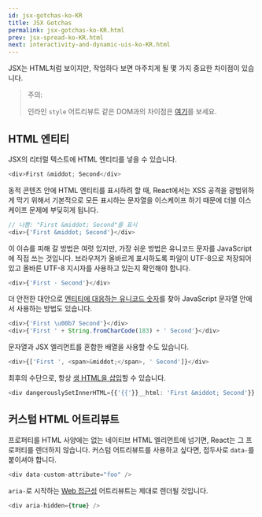 ```yaml
---
id: jsx-gotchas-ko-KR
title: JSX Gotchas
permalink: jsx-gotchas-ko-KR.html
prev: jsx-spread-ko-KR.html
next: interactivity-and-dynamic-uis-ko-KR.html
---
```


JSX는 HTML처럼 보이지만, 작업하다 보면 마주치게 될 몇 가지 중요한 차이점이 있습니다.

> 주의:
>
> 인라인 `style` 어트리뷰트 같은 DOM과의 차이점은 [여기](/react/tips/dangerously-set-inner-html-ko-KR.html)를 보세요.

## HTML 엔티티

JSX의 리터럴 텍스트에 HTML 엔티티를 넣을 수 있습니다.

```javascript
<div>First &middot; Second</div>
```

동적 콘텐츠 안에 HTML 엔티티를 표시하려 할 때, React에서는 XSS 공격을 광범위하게 막기 위해서 기본적으로 모든 표시하는 문자열을 이스케이프 하기 때문에 더블 이스케이프 문제에 부딪히게 됩니다.

```javascript
// 나쁨: "First &middot; Second"를 표시
<div>{'First &middot; Second'}</div>
```

이 이슈를 피해 갈 방법은 여럿 있지만, 가장 쉬운 방법은 유니코드 문자를 JavaScript에 직접 쓰는 것입니다. 브라우저가 올바르게 표시하도록 파일이 UTF-8으로 저장되어 있고 올바른 UTF-8 지시자를 사용하고 있는지 확인해야 합니다.

```javascript
<div>{'First · Second'}</div>
```

더 안전한 대안으로 [엔티티에 대응하는 유니코드 숫자](http://www.fileformat.info/info/unicode/char/b7/index.htm)를 찾아 JavaScript 문자열 안에서 사용하는 방법도 있습니다.

```javascript
<div>{'First \u00b7 Second'}</div>
<div>{'First ' + String.fromCharCode(183) + ' Second'}</div>
```

문자열과 JSX 엘리먼트를 혼합한 배열을 사용할 수도 있습니다.

```javascript
<div>{['First ', <span>&middot;</span>, ' Second']}</div>
```

최후의 수단으로, 항상 [생 HTML을 삽입](/docs/dom-differences-ko-KR.html)할 수 있습니다.

```javascript
<div dangerouslySetInnerHTML={{'{{'}}__html: 'First &middot; Second'}} />
```


## 커스텀 HTML 어트리뷰트

프로퍼티를 HTML 사양에는 없는 네이티브 HTML 엘리먼트에 넘기면, React는 그 프로퍼티를 렌더하지 않습니다. 커스텀 어트리뷰트를 사용하고 싶다면, 접두사로 `data-`를 붙이셔야 합니다.

```javascript
<div data-custom-attribute="foo" />
```

`aria-`로 시작하는 [Web 접근성](http://www.w3.org/WAI/intro/aria) 어트리뷰트는 제대로 렌더될 것입니다.

```javascript
<div aria-hidden={true} />
```
